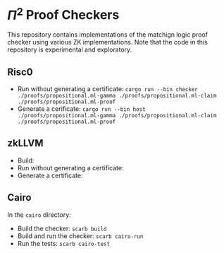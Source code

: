 # $\Pi^2$ Proof Checkers

This repository contains implementations of the matchign logic proof checker using various ZK implementations.
Note that the code in this repository is experimental and exploratory.

## Risc0

* Run without generating a certificate: `cargo run --bin checker ./proofs/propositional.ml-gamma ./proofs/propositional.ml-claim ./proofs/propositional.ml-proof`
* Generate a cerificate: `cargo run --bin host ./proofs/propositional.ml-gamma ./proofs/propositional.ml-claim ./proofs/propositional.ml-proof`

## zkLLVM

* Build:
* Run without generating a certificate:
* Generate a certificate:

## Cairo

In the `cairo` directory:

* Build the checker: `scarb build`
* Build and run the checker: `scarb cairo-run`
* Run the tests: `scarb cairo-test`


